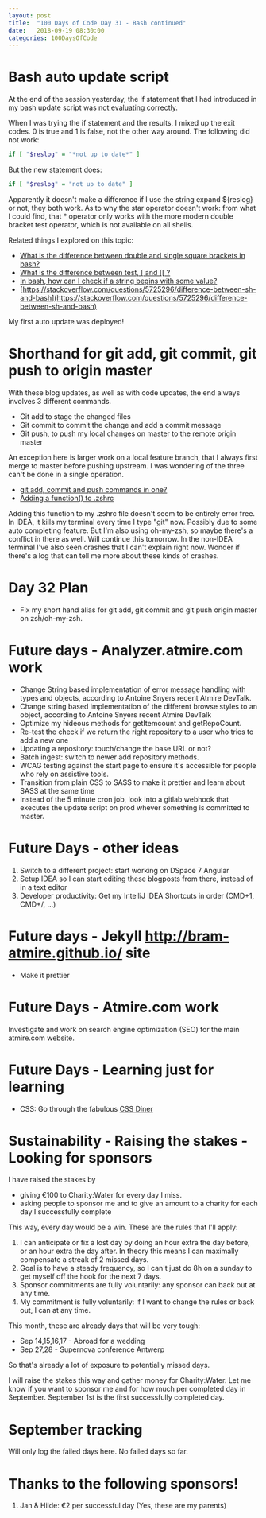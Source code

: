 ```yaml
---
layout: post
title:  "100 Days of Code Day 31 - Bash continued"
date:   2018-09-19 08:30:00
categories: 100DaysOfCode
---
```


# Bash auto update script

At the end of the session yesterday, the if statement that I had introduced in my bash update script was [not evaluating correctly](http://bram-atmire.github.io/100daysofcode/2018/09/18/100-days-of-code-day-30-bash.html).

When I was trying the if statement and the results, I mixed up the exit codes. 0 is true and 1 is false, not the other way around. The following did not work:

```bash
if [ "$reslog" = "*not up to date*" ]
``` 

But the new statement does:

```bash
if [ "$reslog" = "not up to date" ]
```

Apparently it doesn't make a difference if I use the string expand ${reslog} or not, they both work. As to why the star operator doesn't work: from what I could find, that * operator only works with the more modern double bracket test operator, which is not available on all shells. 

Related things I explored on this topic:
* [What is the difference between double and single square brackets in bash?](https://serverfault.com/questions/52034/what-is-the-difference-between-double-and-single-square-brackets-in-bash)
* [What is the difference between test, \[ and \[\[ ?](http://mywiki.wooledge.org/BashFAQ/031)
* [In bash, how can I check if a string begins with some value?](https://stackoverflow.com/questions/2172352/in-bash-how-can-i-check-if-a-string-begins-with-some-value)
* [https://stackoverflow.com/questions/5725296/difference-between-sh-and-bash](https://stackoverflow.com/questions/5725296/difference-between-sh-and-bash)

My first auto update was deployed!

# Shorthand for git add, git commit, git push to origin master

With these blog updates, as well as with code updates, the end always involves 3 different commands.
* Git add to stage the changed files
* Git commit to commit the change and add a commit message
* Git push, to push my local changes on master to the remote origin master

An exception here is larger work on a local feature branch, that I always first merge to master before pushing upstream.
I was wondering of the three can't be done in a single operation.

* [git add, commit and push commands in one?](https://stackoverflow.com/questions/19595067/git-add-commit-and-push-commands-in-one)
* [Adding a function() to .zshrc](https://stackoverflow.com/questions/44647789/adding-a-function-to-zshrc)

Adding this function to my .zshrc file doesn't seem to be entirely error free. In IDEA, it kills my terminal every time I type "git" now. Possibly due to some auto completing feature. But I'm also using oh-my-zsh, so maybe there's a conflict in there as well. Will continue this tomorrow. In the non-IDEA terminal I've also seen crashes that I can't explain right now. Wonder if there's a log that can tell me more about these kinds of crashes.

# Day 32 Plan

* Fix my short hand alias for git add, git commit and git push origin master on zsh/oh-my-zsh.

# Future days - Analyzer.atmire.com work

* Change String based implementation of error message handling with types and objects, according to Antoine Snyers recent Atmire DevTalk.
* Change string based implementation of the different browse styles to an object, according to Antoine Snyers recent Atmire DevTalk
* Optimize my hideous methods for getItemcount and getRepoCount.
* Re-test the check if we return the right repository to a user who tries to add a new one
* Updating a repository: touch/change the base URL or not?
* Batch ingest: switch to newer add repository methods.
* WCAG testing against the start page to ensure it's accessible for people who rely on assistive tools.
* Transition from plain CSS to SASS to make it prettier and learn about SASS at the same time
* Instead of the 5 minute cron job, look into a gitlab webhook that executes the update script on prod whever something is committed to master.

# Future Days - other ideas

1. Switch to a different project: start working on DSpace 7 Angular
2. Setup IDEA so I can start editing these blogposts from there, instead of in a text editor
3. Developer productivity: Get my IntelliJ IDEA Shortcuts in order (CMD+1, CMD+/, ...)

# Future days - Jekyll http://bram-atmire.github.io/ site

* Make it prettier

# Future Days - Atmire.com work

Investigate and work on search engine optimization (SEO) for the main atmire.com website.

# Future Days - Learning just for learning

* CSS: Go through the fabulous [CSS Diner](https://flukeout.github.io/)

# Sustainability - Raising the stakes - Looking for sponsors

I have raised the stakes by
* giving €100 to Charity:Water for every day I miss.
* asking people to sponsor me and to give an amount to a charity for each day I successfully complete

This way, every day would be a win. These are the rules that I'll apply:

1. I can anticipate or fix a lost day by doing an hour extra the day before, or an hour extra the day after. In theory this means I can maximally compensate a streak of 2 missed days. 
2. Goal is to have a steady frequency, so I can't just do 8h on a sunday to get myself off the hook for the next 7 days.
3. Sponsor commitments are fully voluntarily: any sponsor can back out at any time.
4. My commitment is fully voluntarily: if I want to change the rules or back out, I can at any time.

This month, these are already days that will be very tough:
* Sep 14,15,16,17 - Abroad for a wedding
* Sep 27,28 - Supernova conference Antwerp

So that's already a lot of exposure to potentially missed days. 

I will raise the stakes this way and gather money for Charity:Water. Let me know if you want to sponsor me and for how much per completed day in September. September 1st is the first successfully completed day.

# September tracking

Will only log the failed days here. No failed days so far.

# Thanks to the following sponsors!

1. Jan & Hilde: €2 per successful day (Yes, these are my parents)


